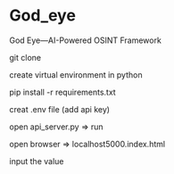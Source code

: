 # God_eye
God Eye—AI-Powered OSINT Framework 

git clone <link>

create virtual environment in python 

pip install -r requirements.txt 

creat .env file (add api key) 

open api_server.py => run 

open browser => localhost5000.index.html   

input the value
